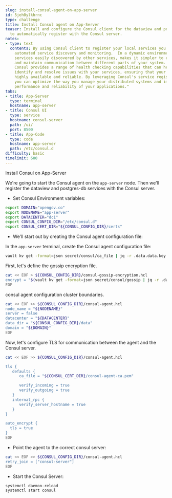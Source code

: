 ```yaml
---
slug: install-consul-agent-on-app-server
id: 5jeh0ylkhrnc
type: challenge
title: Install Consul agent on App-Server
teaser: Install and configure the Consul client for the dataview and postgres-db services.  These  services
  to automatically register with the Consul server.
notes:
- type: text
  contents: By using Consul client to register your local services you benefit from
    automated service discovery and monitoring.  In a dynamic environment, having
    services easily discovered by other services, makes it simpler to establish connections
    and maintain communication between different parts of your system. Additionally,
    Consul provides a range of health checking capabilities that can help you quickly
    identify and resolve issues with your services, ensuring that your system remains
    highly available and reliable. By leveraging Consul's service registration capabilities,
    you can optimize the way you manage your distributed systems and improve the overall
    performance and reliability of your applications."
tabs:
- title: App-Server
  type: terminal
  hostname: app-server
- title: Consul UI
  type: service
  hostname: consul-server
  path: /ui/
  port: 8500
- title: App-Code
  type: code
  hostname: app-server
  path: /etc/consul.d
difficulty: basic
timelimit: 600
---
```

Install Consul on App-Server

We're going to start the Consul agent on the `app-server` node.  Then we'll register the dataview and postgres-db services with the Consul server.

* Set Consul Environment variables: 

```bash
export DOMAIN="opengov.co"
export NODENAME="app-server"
export DATACENTER="dc1"
export CONSUL_CONFIG_DIR="/etc/consul.d"
export CONSUL_CERT_DIR="${CONSUL_CONFIG_DIR}/certs"
```

* We'll start out by creating the Consul agent configuration file:

In the `app-server` terminal, create the Consul agent configuration file:

```bash
vault kv get -format=json secret/consul/ca_file | jq -r .data.data.key > ${CONSUL_CERT_DIR}/consul-agent-ca.pem
```

First, let's define the gossip encryption file.

```bash
cat << EOF > ${CONSUL_CONFIG_DIR}/consul-gossip-encryption.hcl
encrypt = "$(vault kv get -format=json secret/consul/gossip | jq -r .data.data.key)"
EOF
```

consul agent configuration cluster boundaries.

```bash
cat << EOF >> ${CONSUL_CONFIG_DIR}/consul-agent.hcl
node_name = "${NODENAME}"
server = false
datacenter = "${DATACENTER}"
data_dir = "${CONSUL_CONFIG_DIR}/data"
domain = "${DOMAIN}"
EOF
```

Now, let's configure TLS for communication between the agent and the Consul server.

```bash
cat << EOF >> ${CONSUL_CONFIG_DIR}/consul-agent.hcl

tls {
   defaults {
      ca_file = "${CONSUL_CERT_DIR}/consul-agent-ca.pem"

      verify_incoming = true
      verify_outgoing = true
   }
   internal_rpc {
      verify_server_hostname = true
   }
}

auto_encrypt {
  tls = true
}
EOF
```

* Point the agent to the correct consul server:

```bash
cat << EOF >> ${CONSUL_CONFIG_DIR}/consul-agent.hcl
retry_join = ["consul-server"]
EOF
```

* Start the Consul Server:

```bash
systemctl daemon-reload
systemctl start consul
```
